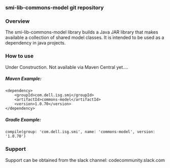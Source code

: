 ### smi-lib-commons-model git repository

### Overview

The smi-lib-commons-model library builds a Java JAR library that makes available a collection of shared model classes.  It is intended to be used as a dependency in java projects.

### How to use
Under Construction. Not available via Maven Central yet.... 

##### Maven Example:
~~~
<dependency>
    <groupId>com.dell.isg.smi</groupId>
    <artifactId>commons-model</artifactId>
    <version>1.0.70</version>
</dependency>
~~~

##### Gradle Example:
~~~
compile(group: 'com.dell.isg.smi', name: 'commons-model', version: '1.0.70')
~~~

### Support
Support can be obtained from the slack channel:
codecommunity.slack.com